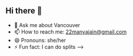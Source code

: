 ## Hi there 👋

<!--
**MANYAdsci/MANYAdsci** is a ✨ _special_ ✨ repository because its `README.md` (this file) appears on your GitHub profile.

Here are some ideas to get you started:

- 🔭 I’m currently working on ...
<!-- - 🌱 I’m currently learning ... -->
<!-- - 👯 I’m looking to collaborate on ... -->
<!-- - 🤔 I’m looking for help with ... -->
- 💬 Ask me about Vancouver
- 📫 How to reach me: 22manyajain@gmail.com
- 😄 Pronouns: she/her
- ⚡ Fun fact: I can do splits
-->
